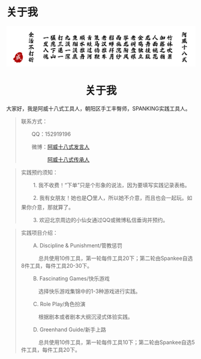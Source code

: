 # 关于我

![阿威十八式](/images/av-18-styles.png " ")

#         <center>关于我</center>

大家好，我是阿威十八式工具人，朝阳区手工丰臀师，SPANKING实践工具人。

> 联系方式：
> 
> &emsp;&emsp;QQ：152919196
> 
> &emsp;&emsp;微博：[阿威十八式发言人](https://weibo.com/u/7790437574)
> 
> &emsp;&emsp;&emsp;&emsp;&emsp;[阿威十八式传承人](https://weibo.com/u/7409397912)

<!-- > ![请注意](/images/important-notice.png " ") -->
> 实践预约须知：
> 
> &emsp;&emsp; 1. 我不收费！“下单”只是个形象的说法，因为要填写实践记录表格。
>
> &emsp;&emsp; 2. 我有女朋友！她也是⭕里人，所以她不介意，而且也会一起玩。如果你介意，那就算了。
>
> &emsp;&emsp; 3. 欢迎北京周边的小仙女通过QQ或微博私信垂询并预约。

> 实践项目介绍：
>
> &emsp;&emsp; A. Discipline & Punishment/管教惩罚 
>
> &emsp;&emsp;&emsp;  总共使用10件工具，第一轮每件工具20下；第二轮由Spankee自选8件工具，每件工具20-30下。
> 
> &emsp;&emsp; B. Fascinating Games/快乐游戏
>
> &emsp;&emsp;&emsp;  选择快乐游戏集锦中的1-3种游戏进行实践。
> 
> &emsp;&emsp; C. Role Play/角色扮演
>
> &emsp;&emsp;&emsp;  根据剧本或者剧本大纲沉浸式体验实践。
> 
> &emsp;&emsp;  D. Greenhand Guide/新手上路
>
> &emsp;&emsp;&emsp;  总共使用10件工具，第一轮每件工具10下；第二轮由Spankee自选5件工具，每件工具20下。
